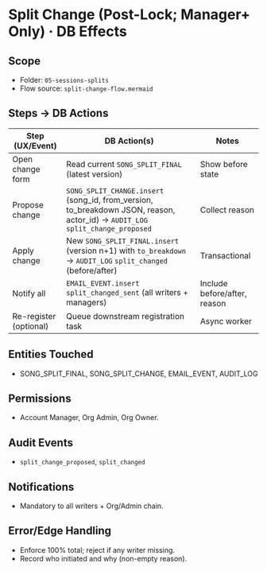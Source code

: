 # Split Change (Post-Lock; Manager+ Only) · DB Effects

## Scope
- Folder: `05-sessions-splits`
- Flow source: `split-change-flow.mermaid`

## Steps → DB Actions
| Step (UX/Event) | DB Action(s) | Notes |
|---|---|---|
| Open change form | Read current `SONG_SPLIT_FINAL` (latest version) | Show before state |
| Propose change | `SONG_SPLIT_CHANGE.insert` (song_id, from_version, to_breakdown JSON, reason, actor_id) → `AUDIT_LOG` `split_change_proposed` | Collect reason |
| Apply change | New `SONG_SPLIT_FINAL.insert` (version n+1) with `to_breakdown` → `AUDIT_LOG` `split_changed` (before/after) | Transactional |
| Notify all | `EMAIL_EVENT.insert` `split_changed_sent` (all writers + managers) | Include before/after, reason |
| Re-register (optional) | Queue downstream registration task | Async worker

## Entities Touched
- SONG_SPLIT_FINAL, SONG_SPLIT_CHANGE, EMAIL_EVENT, AUDIT_LOG

## Permissions
- Account Manager, Org Admin, Org Owner.

## Audit Events
- `split_change_proposed`, `split_changed`

## Notifications
- Mandatory to all writers + Org/Admin chain.

## Error/Edge Handling
- Enforce 100% total; reject if any writer missing.
- Record who initiated and why (non-empty reason).
